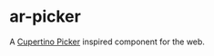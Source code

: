 # ar-picker

A [Cupertino Picker](https://developer.apple.com/design/human-interface-guidelines/ios/controls/pickers/) inspired component for the web. 
